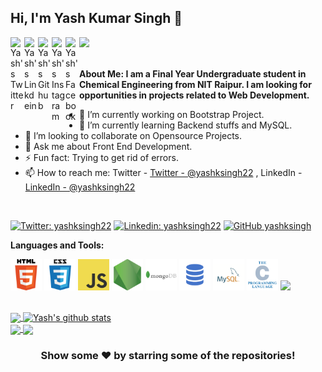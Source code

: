 ## Hi, I'm Yash Kumar Singh 👋
 <img src="https://camo.githubusercontent.com/f5ec43d980c4092aa24af02f8f36719565efe398/68747470733a2f2f6b6f6d617265762e636f6d2f67687076632f3f757365726e616d653d64656570657368676172673039">

<a href="https://twitter.com/yashksingh22">
  <img align="left" alt="Yash's Twitter" width="22px" src="https://cdn.jsdelivr.net/npm/simple-icons@v3/icons/twitter.svg" />
</a>
<a href="https://www.linkedin.com/in/yashksingh22/">
  <img align="left" alt="Yash's Linkdein" width="22px" src="https://cdn.jsdelivr.net/npm/simple-icons@v3/icons/linkedin.svg" />
</a>
<a href="https://github.com/yashksingh">
  <img align="left" alt="Yash's Github" width="22px" src="https://cdn.jsdelivr.net/npm/simple-icons@v3/icons/github.svg" />
</a>
<a href="https://www.instagram.com/_yks.im/">
  <img align="left" alt="Yash's Instagram" width="22px" src="https://cdn.jsdelivr.net/npm/simple-icons@v3/icons/instagram.svg" />
</a>
<a href="https://www.facebook.com/profile.php?id=100021930617470">
  <img align="left" alt="Yash's Facebook" width="22px" src="https://cdn.jsdelivr.net/npm/simple-icons@v3/icons/facebook.svg" />
</a>
<br/>
<br/>

**About Me: I am a Final Year Undergraduate student in Chemical Engineering from NIT Raipur. I am  looking for opportunities in projects related to Web Development.**

- 🔭 I’m currently working on Bootstrap Project. 
- 🌱 I’m currently learning Backend stuffs and MySQL.
- 👯 I’m looking to collaborate on Opensource Projects.
- 💬 Ask me about Front End Development.
- ⚡ Fun fact: Trying to get rid of errors.
- 📫 How to reach me: Twitter - [Twitter - @yashksingh22](https://twitter.com/yashksingh22) , LinkedIn - [LinkedIn - @yashksingh22](https://www.linkedin.com/in/yashksingh22/)

<br/>

[![Twitter: yashksingh22](https://img.shields.io/twitter/follow/yashksingh22?style=social)](https://twitter.com/yashksingh22)
[![Linkedin: yashksingh22](https://img.shields.io/badge/-yashksingh22-blue?style=flat-square&logo=Linkedin&logoColor=white&link=https://www.linkedin.com/in/yashksingh22/)](https://www.linkedin.com/in/yashksingh22/)
[![GitHub yashksingh](https://img.shields.io/github/followers/yashksingh?label=follow&style=social)](https://github.com/yashksingh)

**Languages and Tools:**  

<code><img height="50" src="https://raw.githubusercontent.com/github/explore/80688e429a7d4ef2fca1e82350fe8e3517d3494d/topics/html/html.png"></code>
<code><img height="50" src="https://raw.githubusercontent.com/github/explore/80688e429a7d4ef2fca1e82350fe8e3517d3494d/topics/css/css.png"></code>
<code><img height="50" src="https://raw.githubusercontent.com/github/explore/80688e429a7d4ef2fca1e82350fe8e3517d3494d/topics/javascript/javascript.png"></code>
<code><img height="50" src="https://raw.githubusercontent.com/github/explore/80688e429a7d4ef2fca1e82350fe8e3517d3494d/topics/nodejs/nodejs.png"></code>
<code><img height="50" src="https://raw.githubusercontent.com/github/explore/80688e429a7d4ef2fca1e82350fe8e3517d3494d/topics/mongodb/mongodb.png"></code>
<code><img height="50" src="https://raw.githubusercontent.com/github/explore/80688e429a7d4ef2fca1e82350fe8e3517d3494d/topics/sql/sql.png"></code>
<code><img height="50" src="https://raw.githubusercontent.com/github/explore/80688e429a7d4ef2fca1e82350fe8e3517d3494d/topics/mysql/mysql.png"></code>
<code><img height="50" src="https://raw.githubusercontent.com/github/explore/80688e429a7d4ef2fca1e82350fe8e3517d3494d/topics/c/c.png"></code>
<code><img height="50" src="https://avatars2.githubusercontent.com/u/18133?v=4"></code>

<br/>
<a href="https://github.com/yashksingh">
  <img align="center" src="https://github-readme-stats.vercel.app/api/top-langs/?username=yashksingh&theme=dark&hide_langs_below=1" />
</a>

<a href="https://github.com/yashksingh">
 <img align="center" src="https://github-readme-stats.vercel.app/api?username=yashksingh&show_icons=true&theme=dracula&line_height=27" alt="Yash's github stats"/>
</a>
<br/>
<a href="https://github.com/yashksingh/Color-Game">
  <img align="center" src="https://github-readme-stats.vercel.app/api/pin/?username=yashksingh&repo=Color-Game&theme=dark" />

</a>
<a href="https://github.com/yashksingh/FrontEnd_Restaurent_Project">
 <img align="center" src="https://github-readme-stats.vercel.app/api/pin/?username=yashksingh&repo=FrontEnd_Restaurent_Project&theme=dark" />
</a>

<div align="center">

### Show some ❤️ by starring some of the repositories!

</div>
<!--
**yashksingh/yashksingh** is a ✨ _special_ ✨ repository because its `README.md` (this file) appears on your GitHub profile.

Here are some ideas to get you started:

- 🔭 I’m currently working on ...
- 🌱 I’m currently learning ...
- 👯 I’m looking to collaborate on ...
- 🤔 I’m looking for help with ...
- 💬 Ask me about ...
- 📫 How to reach me: ...
- 😄 Pronouns: ...
- ⚡ Fun fact: ...
-->
